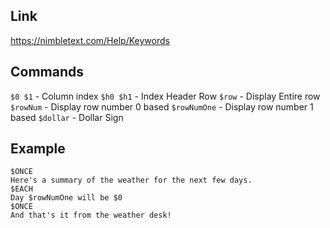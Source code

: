 
## Link
https://nimbletext.com/Help/Keywords

## Commands

`$0 $1` - Column index
`$h0 $h1` - Index Header Row
`$row` - Display Entire row
`$rowNum` - Display row number 0 based
`$rowNumOne` - Display row number 1 based
`$dollar` - Dollar Sign

## Example
```
$ONCE
Here's a summary of the weather for the next few days.
$EACH
Day $rowNumOne will be $0
$ONCE
And that's it from the weather desk!
```
